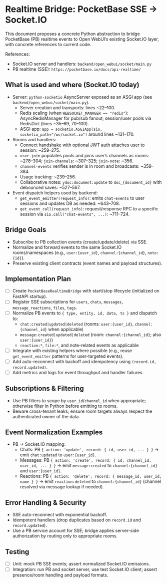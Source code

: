 # Realtime Bridge: PocketBase SSE -> Socket.IO

This document proposes a concrete Python abstraction to bridge PocketBase (PB) realtime events to Open WebUI’s existing Socket.IO layer, with concrete references to current code.

References:
- Socket.IO server and handlers: `backend/open_webui/socket/main.py`
- PB realtime (SSE): `https://pocketbase.io/docs/api-realtime/`

## What is used and where (Socket.IO today)
- Server: `python-socketio` AsyncServer exposed as an ASGI app (see `backend/open_webui/socket/main.py`).
  - Server creation and transports: lines ~22–100.
  - Redis scaling (when `WEBSOCKET_MANAGER == "redis"`): AsyncRedisManager for pub/sub fanout; session/user pools via RedisDict (lines ~35–69, 70–100).
  - ASGI app: `app = socketio.ASGIApp(sio, socketio_path="/ws/socket.io")` around lines ~131–170.
- Rooms and handlers:
  - Connect handshake with optional JWT auth attaches user to session: ~259–275.
  - `user-join` populates pools and joins user’s channels as rooms: ~278–304; `join-channels`: ~307–325; `join-note`: ~356.
  - `channel-events` verifies sender is in room and broadcasts: ~359–384.
  - Usage tracking: ~239–256.
  - Collaborative notes: `ydoc:document:update` to `doc_{document_id}` with debounced saves: ~527–567.
- Event dispatch helpers used by backend:
  - `get_event_emitter(request_info)`: emits `chat-events` to user sessions and updates DB as needed: ~643–708.
  - `get_event_call(request_info)`: request/response RPC to a specific session via `sio.call("chat-events", ...)`: ~711–724.

## Bridge Goals
- Subscribe to PB collection events (create/update/delete) via SSE.
- Normalize and forward events to the same Socket.IO rooms/namespaces (e.g., `user:{user_id}`, `channel:{channel_id}`, `note:{id}`).
- Preserve existing client contracts (event names and payload structures).

## Implementation Plan
- [ ] Create `PocketBaseRealtimeBridge` with start/stop lifecycle (initialized on FastAPI startup).
- [ ] Register SSE subscriptions for `users`, `chats`, `messages`, `message_reactions`, `files`, `tags`.
- [ ] Normalize PB events to `{ type, entity, id, data, ts }` and dispatch to:
  - `chat:created|updated|deleted` (rooms: `user:{user_id}`, `channel:{channel_id}` when applicable)
  - `message:created|updated|deleted` (room: `channel:{channel_id}`; also `user:{user_id}`)
  - `reaction:*`, `file:*`, and note-related events as applicable
- [ ] Integrate with existing helpers where possible (e.g., reuse `get_event_emitter` patterns for user-targeted events).
- [ ] Add auto-reconnect with backoff and idempotency using `(record.id, record.updated)`.
- [ ] Add metrics and logs for event throughput and handler failures.

## Subscriptions & Filtering
- Use PB filters to scope by `user_id`/`channel_id` when appropriate; otherwise filter in Python before emitting to rooms.
- Beware cross-tenant leaks; ensure room targets always respect the authenticated owner of the data.

## Event Normalization Examples
- PB → Socket.IO mapping:
  - Chats: PB `{ action: 'update', record: { id, user_id, ... } }` → emit `chat:updated` to `user:{user_id}`.
  - Messages: PB `{ action: 'create', record: { id, channel_id, user_id, ... } }` → emit `message:created` to `channel:{channel_id}` and `user:{user_id}`.
  - Reactions: PB `{ action: 'delete', record: { message_id, user_id, name } }` → emit `reaction:deleted` to `channel:{channel_id}` (channel resolved via message lookup if needed).

## Error Handling & Security
- SSE auto-reconnect with exponential backoff.
- Idempotent handlers (drop duplicates based on `record.id` and `record.updated`).
- Use a PB service account for SSE; bridge applies server-side authorization by routing only to appropriate rooms.

## Testing
- [ ] Unit: mock PB SSE events; assert normalized Socket.IO emissions.
- [ ] Integration: run PB and socket server, use test Socket.IO client; assert presence/room handling and payload formats.